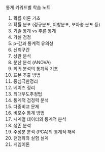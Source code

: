 통계 키워드별 학습 노트

  1. 확률 이론 기초
  2. 확률 분포 (정규분포, 이항분포, 포아송 분포 등)
  3. 기술 통계 vs 추론 통계
  4. 가설 검정
  5. p-값과 통계적 유의성
  6. 신뢰구간
  7. 상관 분석
  8. 분산 분석 (ANOVA)
  9. 회귀 분석의 통계적 기초
  10. 표본 추출 방법
  11. 중심극한정리
  12. 베이즈 정리
  13. 최대우도추정법
  14. 통계적 검정력 분석
  15. 다중비교 문제
  16. 비모수 통계 방법
  17. 시계열 데이터의 통계적 분석
  18. 생존 분석
  19. 주성분 분석 (PCA)의 통계적 해석
  20. 랜덤화와 실험 설계
  21. 게임이론
